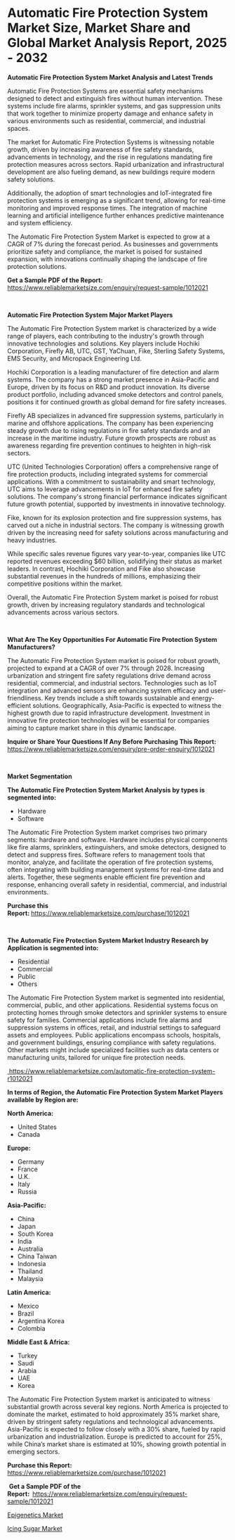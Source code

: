 <p><h1>Automatic Fire Protection System Market Size, Market Share and Global Market Analysis Report, 2025 - 2032</h1></p><p><strong>Automatic Fire Protection System Market Analysis and Latest Trends</strong></p>
<p><p>Automatic Fire Protection Systems are essential safety mechanisms designed to detect and extinguish fires without human intervention. These systems include fire alarms, sprinkler systems, and gas suppression units that work together to minimize property damage and enhance safety in various environments such as residential, commercial, and industrial spaces.</p><p>The market for Automatic Fire Protection Systems is witnessing notable growth, driven by increasing awareness of fire safety standards, advancements in technology, and the rise in regulations mandating fire protection measures across sectors. Rapid urbanization and infrastructural development are also fueling demand, as new buildings require modern safety solutions. </p><p>Additionally, the adoption of smart technologies and IoT-integrated fire protection systems is emerging as a significant trend, allowing for real-time monitoring and improved response times. The integration of machine learning and artificial intelligence further enhances predictive maintenance and system efficiency. </p><p>The Automatic Fire Protection System Market is expected to grow at a CAGR of 7% during the forecast period. As businesses and governments prioritize safety and compliance, the market is poised for sustained expansion, with innovations continually shaping the landscape of fire protection solutions.</p></p>
<p><strong>Get a Sample PDF of the Report:&nbsp;</strong> <a href="https://www.reliablemarketsize.com/enquiry/request-sample/1012021?utm_campaign=1903&utm_medium=2&utm_source=Github&utm_content=ia&utm_term=06032025&utm_id=automatic-fire-protection-system">https://www.reliablemarketsize.com/enquiry/request-sample/1012021</a></p>
<p>&nbsp;</p>
<p><strong>Automatic Fire Protection System Major Market Players</strong></p>
<p><p>The Automatic Fire Protection System market is characterized by a wide range of players, each contributing to the industry's growth through innovative technologies and solutions. Key players include Hochiki Corporation, Firefly AB, UTC, GST, YaChuan, Fike, Sterling Safety Systems, EMS Security, and Micropack Engineering Ltd.</p><p>Hochiki Corporation is a leading manufacturer of fire detection and alarm systems. The company has a strong market presence in Asia-Pacific and Europe, driven by its focus on R&D and product innovation. Its diverse product portfolio, including advanced smoke detectors and control panels, positions it for continued growth as global demand for fire safety increases.</p><p>Firefly AB specializes in advanced fire suppression systems, particularly in marine and offshore applications. The company has been experiencing steady growth due to rising regulations in fire safety standards and an increase in the maritime industry. Future growth prospects are robust as awareness regarding fire prevention continues to heighten in high-risk sectors.</p><p>UTC (United Technologies Corporation) offers a comprehensive range of fire protection products, including integrated systems for commercial applications. With a commitment to sustainability and smart technology, UTC aims to leverage advancements in IoT for enhanced fire safety solutions. The company's strong financial performance indicates significant future growth potential, supported by investments in innovative technology.</p><p>Fike, known for its explosion protection and fire suppression systems, has carved out a niche in industrial sectors. The company is witnessing growth driven by the increasing need for safety solutions across manufacturing and heavy industries.</p><p>While specific sales revenue figures vary year-to-year, companies like UTC reported revenues exceeding $60 billion, solidifying their status as market leaders. In contrast, Hochiki Corporation and Fike also showcase substantial revenues in the hundreds of millions, emphasizing their competitive positions within the market.</p><p>Overall, the Automatic Fire Protection System market is poised for robust growth, driven by increasing regulatory standards and technological advancements across various sectors.</p></p>
<p>&nbsp;</p>
<p><strong>What Are The Key Opportunities For Automatic Fire Protection System Manufacturers?</strong></p>
<p><p>The Automatic Fire Protection System market is poised for robust growth, projected to expand at a CAGR of over 7% through 2028. Increasing urbanization and stringent fire safety regulations drive demand across residential, commercial, and industrial sectors. Technologies such as IoT integration and advanced sensors are enhancing system efficacy and user-friendliness. Key trends include a shift towards sustainable and energy-efficient solutions. Geographically, Asia-Pacific is expected to witness the highest growth due to rapid infrastructure development. Investment in innovative fire protection technologies will be essential for companies aiming to capture market share in this dynamic landscape.</p></p>
<p><strong>Inquire or Share Your Questions If Any Before Purchasing This Report:</strong> <a href="https://www.reliablemarketsize.com/enquiry/pre-order-enquiry/1012021?utm_campaign=1903&utm_medium=2&utm_source=Github&utm_content=ia&utm_term=06032025&utm_id=automatic-fire-protection-system">https://www.reliablemarketsize.com/enquiry/pre-order-enquiry/1012021</a></p>
<p>&nbsp;</p>
<p><strong>Market Segmentation</strong></p>
<p><strong>The Automatic Fire Protection System Market Analysis by types is segmented into:</strong></p>
<p><ul><li>Hardware</li><li>Software</li></ul></p>
<p><p>The Automatic Fire Protection System market comprises two primary segments: hardware and software. Hardware includes physical components like fire alarms, sprinklers, extinguishers, and smoke detectors, designed to detect and suppress fires. Software refers to management tools that monitor, analyze, and facilitate the operation of fire protection systems, often integrating with building management systems for real-time data and alerts. Together, these segments enable efficient fire prevention and response, enhancing overall safety in residential, commercial, and industrial environments.</p></p>
<p><strong>Purchase this Report:&nbsp;</strong><a href="https://www.reliablemarketsize.com/purchase/1012021?utm_campaign=1903&utm_medium=2&utm_source=Github&utm_content=ia&utm_term=06032025&utm_id=automatic-fire-protection-system">https://www.reliablemarketsize.com/purchase/1012021</a></p>
<p>&nbsp;</p>
<p><strong>The Automatic Fire Protection System Market Industry Research by Application is segmented into:</strong></p>
<p><ul><li>Residential</li><li>Commercial</li><li>Public</li><li>Others</li></ul></p>
<p><p>The Automatic Fire Protection System market is segmented into residential, commercial, public, and other applications. Residential systems focus on protecting homes through smoke detectors and sprinkler systems to ensure safety for families. Commercial applications include fire alarms and suppression systems in offices, retail, and industrial settings to safeguard assets and employees. Public applications encompass schools, hospitals, and government buildings, ensuring compliance with safety regulations. Other markets might include specialized facilities such as data centers or manufacturing units, tailored for unique fire protection needs.</p></p>
<p><a href="https://www.reliablemarketsize.com/automatic-fire-protection-system-r1012021?utm_campaign=1903&utm_medium=2&utm_source=Github&utm_content=ia&utm_term=06032025&utm_id=automatic-fire-protection-system">&nbsp;https://www.reliablemarketsize.com/automatic-fire-protection-system-r1012021</a></p>
<p><strong>In terms of Region, the Automatic Fire Protection System Market Players available by Region are:</strong></p>
<p>
    <p> <strong> North America: </strong>
        <ul>
            <li>United States</li>
            <li>Canada</li>
        </ul>
        </p> 
    <p> <strong> Europe: </strong>
        <ul>
            <li>Germany</li>
            <li>France</li>
            <li>U.K.</li>
            <li>Italy</li>
            <li>Russia</li>
        </ul>
        </p> 
    <p> <strong> Asia-Pacific: </strong>
        <ul>
            <li>China</li>
            <li>Japan</li>
            <li>South Korea</li>
            <li>India</li>
            <li>Australia</li>
            <li>China Taiwan</li>
            <li>Indonesia</li>
            <li>Thailand</li>
            <li>Malaysia</li>
        </ul>
        </p> 
    <p> <strong> Latin America: </strong>
        <ul>
            <li>Mexico</li>
            <li>Brazil</li>
            <li>Argentina Korea</li>
            <li>Colombia</li>
        </ul>
        </p> 
    <p> <strong> Middle East & Africa: </strong>
        <ul>
            <li>Turkey</li>
            <li>Saudi</li>
            <li>Arabia</li>
            <li>UAE</li>
            <li>Korea</li>
        </ul>
    </p>
    </p>
<p><p>The Automatic Fire Protection System market is anticipated to witness substantial growth across several key regions. North America is projected to dominate the market, estimated to hold approximately 35% market share, driven by stringent safety regulations and technological advancements. Asia-Pacific is expected to follow closely with a 30% share, fueled by rapid urbanization and industrialization. Europe is predicted to account for 25%, while China’s market share is estimated at 10%, showing growth potential in emerging sectors.</p></p>
<p><strong>Purchase this Report: </strong><a href="https://www.reliablemarketsize.com/purchase/1012021?utm_campaign=1903&utm_medium=2&utm_source=Github&utm_content=ia&utm_term=06032025&utm_id=automatic-fire-protection-system">https://www.reliablemarketsize.com/purchase/1012021</a></p>
<p>&nbsp;<strong>Get a Sample PDF of the Report:&nbsp;&nbsp;</strong><a href="https://www.reliablemarketsize.com/enquiry/request-sample/1012021?utm_campaign=1903&utm_medium=2&utm_source=Github&utm_content=ia&utm_term=06032025&utm_id=automatic-fire-protection-system">https://www.reliablemarketsize.com/enquiry/request-sample/1012021</a></p>
<p><strong></strong></p>
<p><p><a href="https://github.com/negrocybul4w/Market-Research-Report-List-1/blob/main/epigenetics-market.md?utm_campaign=1903&utm_medium=2&utm_source=Github&utm_content=ia&utm_term=06032025&utm_id=automatic-fire-protection-system">Epigenetics Market</a></p><p><a href="https://github.com/djoeamakeh/Market-Research-Report-List-1/blob/main/icing-sugar-market.md?utm_campaign=1903&utm_medium=2&utm_source=Github&utm_content=ia&utm_term=06032025&utm_id=automatic-fire-protection-system">Icing Sugar Market</a></p></p>
